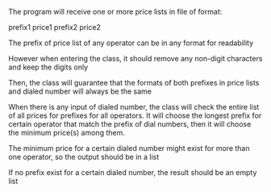 The program will receive one or more price lists in file of format:

prefix1  price1
prefix2 price2


The prefix of price list of any operator can be in any format for readability

However when entering the class, it should remove any non-digit characters and keep the digits only

Then, the class will guarantee that the formats of both prefixes in price lists and dialed number will always be the same

When there is any input of dialed number, the class will check the entire list of all prices for prefixes for all operators. It will choose the longest prefix for certain operator that match the prefix of dial numbers, then it will choose the minimum price(s) among them.

The minimum price for a certain dialed number might exist for more than one operator, so the output should be in a list

If no prefix exist for a certain dialed number, the result should be an empty list